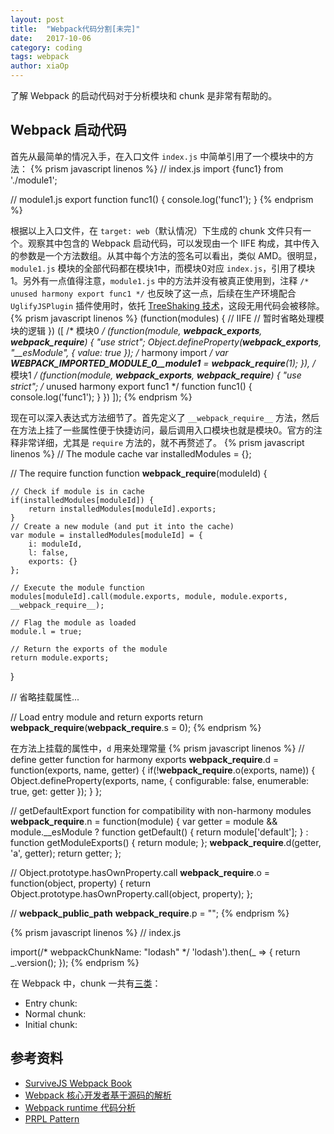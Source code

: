 ```yaml
---
layout: post
title:  "Webpack代码分割[未完]"
date:   2017-10-06
category: coding
tags: webpack
author: xiaOp
---
```


了解 Webpack 的启动代码对于分析模块和 chunk 是非常有帮助的。

## Webpack 启动代码

首先从最简单的情况入手，在入口文件 `index.js` 中简单引用了一个模块中的方法：
{% prism javascript linenos %}
// index.js
import {func1} from './module1';

// module1.js
export function func1() {
    console.log('func1');
}
{% endprism %}

根据以上入口文件，在 `target: web`（默认情况）下生成的 chunk 文件只有一个。观察其中包含的 Webpack 启动代码，可以发现由一个 IIFE 构成，其中传入的参数是一个方法数组。从其中每个方法的签名可以看出，类似 AMD。很明显，`module1.js` 模块的全部代码都在模块1中，而模块0对应 `index.js`，引用了模块1。另外有一点值得注意，`module1.js` 中的方法并没有被真正使用到，注释 `/* unused harmony export func1 */` 也反映了这一点，后续在生产环境配合 `UglifyJSPlugin` 插件使用时，依托 [TreeShaking 技术](https://doc.webpack-china.org/guides/tree-shaking/)，这段无用代码会被移除。
{% prism javascript linenos %}
(function(modules) { // IIFE
 	// 暂时省略处理模块的逻辑
})
([
/* 模块0 */
(function(module, __webpack_exports__, __webpack_require__) {
    "use strict";
    Object.defineProperty(__webpack_exports__, "__esModule", { value: true });
    /* harmony import */
    var __WEBPACK_IMPORTED_MODULE_0__module1__ = __webpack_require__(1);
}),
/* 模块1 */
(function(module, __webpack_exports__, __webpack_require__) {
    "use strict";
    /* unused harmony export func1 */
    function func1() {
        console.log('func1');
    }
})
]);
{% endprism %}

现在可以深入表达式方法细节了。首先定义了 `__webpack_require__` 方法，然后在方法上挂了一些属性便于快捷访问，最后调用入口模块也就是模块0。官方的注释非常详细，尤其是 `require` 方法的，就不再赘述了。
{% prism javascript linenos %}
// The module cache
var installedModules = {};

// The require function
function __webpack_require__(moduleId) {

    // Check if module is in cache
    if(installedModules[moduleId]) {
        return installedModules[moduleId].exports;
    }
    // Create a new module (and put it into the cache)
    var module = installedModules[moduleId] = {
        i: moduleId,
        l: false,
        exports: {}
    };

    // Execute the module function
    modules[moduleId].call(module.exports, module, module.exports, __webpack_require__);

    // Flag the module as loaded
    module.l = true;

    // Return the exports of the module
    return module.exports;
}

// 省略挂载属性...

// Load entry module and return exports
return __webpack_require__(__webpack_require__.s = 0);
{% endprism %}

在方法上挂载的属性中，`d` 用来处理常量
{% prism javascript linenos %}
// define getter function for harmony exports
__webpack_require__.d = function(exports, name, getter) {
    if(!__webpack_require__.o(exports, name)) {
        Object.defineProperty(exports, name, {
            configurable: false,
            enumerable: true,
            get: getter
        });
    }
};

// getDefaultExport function for compatibility with non-harmony modules
__webpack_require__.n = function(module) {
    var getter = module && module.__esModule ?
        function getDefault() { return module['default']; } :
        function getModuleExports() { return module; };
    __webpack_require__.d(getter, 'a', getter);
    return getter;
};

// Object.prototype.hasOwnProperty.call
__webpack_require__.o = function(object, property) { return Object.prototype.hasOwnProperty.call(object, property); };

// __webpack_public_path__
__webpack_require__.p = "";
{% endprism %}

{% prism javascript linenos %}
// index.js

import(/* webpackChunkName: "lodash" */ 'lodash').then(_ => {
    return _.version();
});
{% endprism %}

在 Webpack 中，chunk 一共有[三类](https://survivejs.com/webpack/building/bundle-splitting/#chunk-types-in-webpack)：
* Entry chunk:
* Normal chunk:
* Initial chunk:

## 参考资料

* [SurviveJS Webpack Book](https://survivejs.com/webpack/building/bundle-splitting/)
* [Webpack 核心开发者基于源码的解析](https://github.com/TheLarkInn/artsy-webpack-tour)
* [Webpack runtime 代码分析](https://github.com/lcxfs1991/blog/issues/14)
* [PRPL Pattern](https://developers.google.com/web/fundamentals/performance/prpl-pattern/)
